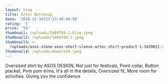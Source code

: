 ```yaml
---
layout: blog
title: Aztec Buttonup
date: '2018-12-16T23:33:49-08:00'
rating: '5'
price: '58'
thumbnail: /uploads/5469764-1-blue.jpeg
thumbnail2: /uploads/5469764-2.jpeg
thumbnail3: >-
  /uploads/asos-stone-asos-short-sleeve-aztec-shirt-product-1-3439021-384127808.jpeg
thumbnail4: /uploads/download.jpeg
---
```

Oversized shirt by ASOS DESIGN, Not just for festivals, Point collar, Button placket, Pom pom trims, It's all in the details, Oversized fit, More room for activities. Giving you the confidence
